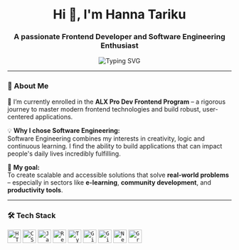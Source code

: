 <h1 align="center">Hi 👋, I'm Hanna Tariku </h1>
<h3 align="center">A passionate Frontend Developer and Software Engineering Enthusiast</h3>

<p align="center">
  <img src="https://readme-typing-svg.herokuapp.com?font=Fira+Code&size=22&pause=1000&center=true&vCenter=true&width=435&lines=Empowering+Ideas+with+Code;Building+Solutions+for+Real+World+Problems;Passionate+About+Tech+%26+E-Learning" alt="Typing SVG" />
</p>

---

### 🧭 About Me

🌱 I’m currently enrolled in the **ALX Pro Dev Frontend Program** – a rigorous journey to master modern frontend technologies and build robust, user-centered applications.

💡 **Why I chose Software Engineering:**  
Software Engineering combines my interests in creativity, logic and continuous learning. I find the ability to build applications that can impact people's daily lives incredibly fulfilling.

🎯 **My goal:**  
To create scalable and accessible solutions that solve **real-world problems** – especially in sectors like **e-learning**, **community development**, and **productivity tools**.

---

### 🛠️ Tech Stack

<code><img height="30" src="https://cdn.jsdelivr.net/gh/devicons/devicon/icons/html5/html5-original.svg" alt="HTML5"/></code>
<code><img height="30" src="https://cdn.jsdelivr.net/gh/devicons/devicon/icons/css3/css3-original.svg" alt="CSS3"/></code>
<code><img height="30" src="https://cdn.jsdelivr.net/gh/devicons/devicon/icons/javascript/javascript-original.svg" alt="JavaScript"/></code>
<code><img height="30" src="https://cdn.jsdelivr.net/gh/devicons/devicon/icons/react/react-original.svg" alt="React"/></code>
<code><img height="30" src="https://cdn.jsdelivr.net/gh/devicons/devicon/icons/typescript/typescript-original.svg" alt="TypeScript"/></code>
<code><img height="30" src="https://cdn.jsdelivr.net/gh/devicons/devicon/icons/git/git-original.svg" alt="Git"/></code>
<code><img height="30" src="https://cdn.jsdelivr.net/gh/devicons/devicon/icons/github/github-original.svg" alt="GitHub"/></code>
<code><img height="30" src="https://cdn.jsdelivr.net/gh/devicons/devicon/icons/nextjs/nextjs-original.svg" alt="Next.js"/></code>
<code><img height="30" src="https://cdn.jsdelivr.net/gh/devicons/devicon/icons/graphql/graphql-plain.svg" alt="GraphQL"/></code>


```html


